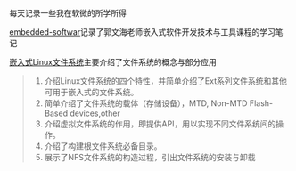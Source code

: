 每天记录一些我在软微的所学所得

[embedded-softwar]()记录了郭文海老师嵌入式软件开发技术与工具课程的学习笔记<br>

[嵌入式Linux文件系统](https://github.com/yiyading/day-read/blob/master/%E5%B5%8C%E5%85%A5%E5%BC%8Flinux%E6%96%87%E4%BB%B6%E7%B3%BB%E7%BB%9F.md)主要介绍了文件系统的概念与部分应用
> 1. 介绍Linux文件系统的四个特性，并简单介绍了Ext系列文件系统和其他可用于嵌入式的文件系统。
> 2. 简单介绍了文件系统的载体（存储设备），MTD, Non-MTD Flash-Based devices,other
> 3. 介绍虚拟文件系统的作用，即提供API，用以实现不同文件系统间的操作。
> 4. 介绍了构建根文件系统必备目录。
> 5. 展示了NFS文件系统的构造过程，引出文件系统的安装与卸载
